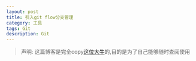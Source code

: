 ```yaml
---
layout: post
title: 引入git flow分支管理
category: 工具
tags: Git
description: Git
---
```


> 声明: 这篇博客是完全copy[这位大牛](http://www.cnblogs.com/mcgrady/p/5131318.html#_labelTop)的,目的是为了自己能够随时查阅使用


